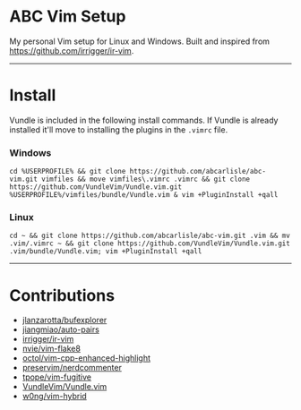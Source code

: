 ABC Vim Setup
================================

My personal Vim setup for Linux and Windows. Built and inspired from https://github.com/irrigger/ir-vim.

---

# Install
Vundle is included in the following install commands. If Vundle is already installed it'll move to installing the plugins in the `.vimrc` file.

### Windows
    cd %USERPROFILE% && git clone https://github.com/abcarlisle/abc-vim.git vimfiles && move vimfiles\.vimrc .vimrc && git clone https://github.com/VundleVim/Vundle.vim.git %USERPROFILE%/vimfiles/bundle/Vundle.vim & vim +PluginInstall +qall 

### Linux
    cd ~ && git clone https://github.com/abcarlisle/abc-vim.git .vim && mv .vim/.vimrc ~ && git clone https://github.com/VundleVim/Vundle.vim.git .vim/bundle/Vundle.vim; vim +PluginInstall +qall

---

# Contributions
- [jlanzarotta/bufexplorer](https://github.com/jlanzarotta/bufexplorer)
- [jiangmiao/auto-pairs](https://github.com/jiangmiao/auto-pairs)
- [irrigger/ir-vim](https://github.com/irrigger/ir-vim)
- [nvie/vim-flake8](https://github.com/nvie/vim-flake8)
- [octol/vim-cpp-enhanced-highlight](https://github.com/octol/vim-cpp-enhanced-highlight)
- [preservim/nerdcommenter](https://github.com/preservim/nerdcommenter)
- [tpope/vim-fugitive](https://github.com/tpope/vim-fugitive)
- [VundleVim/Vundle.vim](https://github.com/VundleVim/Vundle.vim)
- [w0ng/vim-hybrid](https://github.com/w0ng/vim-hybrid)
